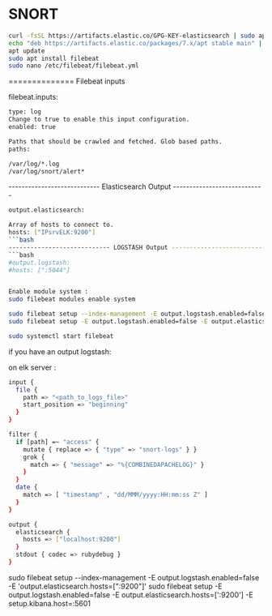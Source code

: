 # SNORT
```bash
curl -fsSL https://artifacts.elastic.co/GPG-KEY-elasticsearch | sudo apt-key add -
echo "deb https://artifacts.elastic.co/packages/7.x/apt stable main" | sudo tee -a /etc/apt/sources.list.d/elastic-7.x.list
apt update
sudo apt install filebeat
sudo nano /etc/filebeat/filebeat.yml
```
============== Filebeat inputs 

filebeat.inputs:
```bash
type: log
Change to true to enable this input configuration.
enabled: true

Paths that should be crawled and fetched. Glob based paths.
paths:

/var/log/*.log
/var/log/snort/alert* 
```
---------------------------- Elasticsearch Output ----------------------------
```bash
output.elasticsearch:

Array of hosts to connect to.
hosts: ["IPsrvELK:9200"]
```bash
---------------------------- LOGSTASH Output ---------------------------- 
```bash
#output.logstash: 
#hosts: [":5044"]


Enable module system : 
sudo filebeat modules enable system

sudo filebeat setup --index-management -E output.logstash.enabled=false -E 'output.elasticsearch.hosts=[":9200"]' 
sudo filebeat setup -E output.logstash.enabled=false -E output.elasticsearch.hosts=[':9200'] -E setup.kibana.host=:5601

sudo systemctl start filebeat
```


if you have an output logstash:

on elk server : 
```bash
input {
  file {
    path => "<path_to_logs_file>"
    start_position => "beginning"
  }
}

filter {
  if [path] =~ "access" {
    mutate { replace => { "type" => "snort-logs" } }
    grok {
      match => { "message" => "%{COMBINEDAPACHELOG}" }
    }
  }
  date {
    match => [ "timestamp" , "dd/MMM/yyyy:HH:mm:ss Z" ]
  }
}

output {
  elasticsearch {
    hosts => ["localhost:9200"]
  }
  stdout { codec => rubydebug }
}

```






sudo filebeat setup --index-management -E output.logstash.enabled=false -E 'output.elasticsearch.hosts=["<elastic-server-ip>:9200"]'
sudo filebeat setup -E output.logstash.enabled=false -E output.elasticsearch.hosts=['<elastic-server-ip>:9200'] -E setup.kibana.host=<elastic-server-ip>:5601
